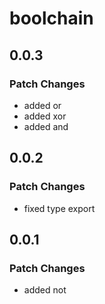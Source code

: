 # boolchain

## 0.0.3

### Patch Changes

- added or
- added xor
- added and

## 0.0.2

### Patch Changes

- fixed type export

## 0.0.1

### Patch Changes

- added not
